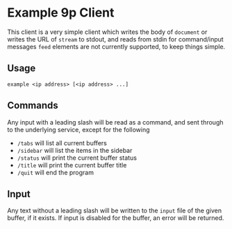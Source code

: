 # Example 9p Client

This client is a very simple client which writes the body of `document` or writes the URL of `stream` to stdout, and reads from stdin for command/input messages
`feed` elements are not currently supported, to keep things simple.

## Usage

`example <ip address> [<ip address> ...]`

## Commands

Any input with a leading slash will be read as a command, and sent through to the underlying service, except for the following

 - `/tabs` will list all current buffers
 - `/sidebar` will list the items in the sidebar
 - `/status` will print the current buffer status
 - `/title` will print the current buffer title
 - `/quit` will end the program

## Input

Any text without a leading slash will be written to the `input` file of the given buffer, if it exists. If input is disabled for the buffer, an error will be returned.
